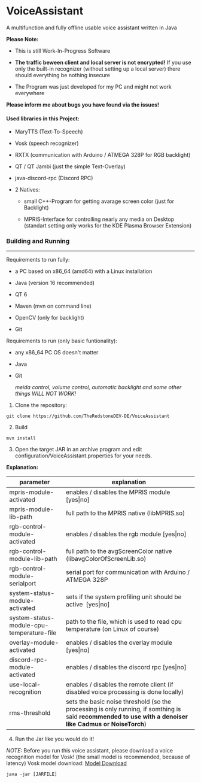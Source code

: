 # VoiceAssistant

A multifunction and fully offline usable voice assistant written in Java



**Please Note:**

- This is still Work-In-Progress Software

- **The traffic beween client and local server is not encrypted!** If you use only the built-in recognizer (without setting up a local server) there should everything be nothing insecure

- The Program was just developed for my PC and might not work everywhere

**Please inform me about bugs you have found via the issues!**

#### Used libraries in this Project:

- MaryTTS (Text-To-Speech)

- Vosk (speech recognizer)

- RXTX (communication with Arduino / ATMEGA 328P for RGB backlight)

- QT / QT Jambi (just the simple Text-Overlay)

- java-discord-rpc (Discord RPC)

- 2 Natives:
  
  - small C++-Program for getting avarage screen color (just for Backlight)
  
  - MPRIS-Interface for controlling nearly any media on Desktop (standart setting only works for the KDE Plasma Browser Extension)



### Building and Running

---

Requirements to run fully:

- a PC based on x86_64 (amd64) with a Linux installation

- Java (version 16 recommended)

- QT 6

- Maven (mvn on command line)

- OpenCV (only for backlight)

- Git

Requirements to run (only basic funtionality):

- any x86_64 PC OS doesn't matter

- Java

- Git
  
  *meida control, volume control, automatic backlight and some other things WILL NOT WORK!*



1. Clone the repository:

`git clone https://github.com/TheRedstoneDEV-DE/VoiceAssistant` 

2. Build

`mvn install`

3. Open the target JAR in an archive program and edit configuration/VoiceAssistant.properties for your needs.

**Explanation:**

| parameter                                 | explanation                                                                                                                                              |
| ----------------------------------------- | -------------------------------------------------------------------------------------------------------------------------------------------------------- |
| mpris-module-activated                    | enables / disables the MPRIS module [yes\|no]                                                                                                            |
| mpris-module-lib-path                     | full path to the MPRIS native (libMPRIS.so)                                                                                                              |
| rgb-control-module-activated              | enables / disables the rgb module [yes\|no]                                                                                                              |
| rgb-control-module-lib-path               | full path to the avgScreenColor native (libavgColorOfScreenLib.so)                                                                                       |
| rgb-control-module-serialport             | serial port for communication with Arduino / ATMEGA 328P                                                                                                 |
| system-status-module-activated            | sets if the system profiling unit should be active  [yes\|no]                                                                                            |
| system-status-module-cpu-temperature-file | path to the file, which is used to read cpu temperature (on Linux of course)                                                                             |
| overlay-module-activated                  | enables / disables the overlay module [yes\|no]                                                                                                          |
| discord-rpc-module-activated              | enables / disables the discord rpc [yes\|no]                                                                                                             |
| use-local-recognition                     | enables / disables the remote client (if disabled voice processing is done locally)                                                                      |
| rms-threshold                             | sets the basic noise threshold (so the processing is only running, if somthing is said **recommended to use with a denoiser like Cadmus or NoiseTorch**) |

4. Run the Jar like you would do it!

*NOTE:* Before you run this voice assistant, please download a voice recognition model for Vosk! (the small model is recommended, because of latency)
Vosk model download:
[Model Download](https://alphacephei.com/vosk/models)

`java -jar [JARFILE]`

